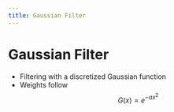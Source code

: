```yaml
---
title: Gaussian Filter
---
```


# Gaussian Filter
- Filtering with a discretized Gaussian function
- Weights follow $$G(x) = e^{-ax^{2}}$$












